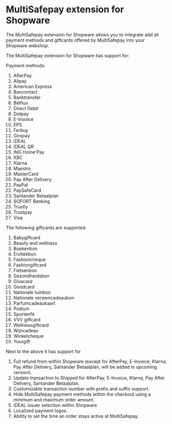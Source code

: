 # MultiSafepay extension for Shopware

The MultiSafepay extension for Shopware allows you to integrate add all payment methods and giftcards offered by MultiSafepay into your Shopware webshop.

The MultiSafepay extension for Shopware has support for:

Payment methods:
1. AfterPay
2. Alipay
3. American Express
4. Bancontact
5. Banktransfer
6. Belfius
7. Direct Debit
8. Dotpay
9. E-Invoice
10. EPS
11. Ferbuy
12. Giropay
13. iDEAL
14. iDEAL QR
15. ING Home'Pay
16. KBC
17. Klarna
18. Maestro
19. MasterCard
20. Pay After Delivery
21. PayPal
22. PaySafeCard
23. Santander Betaalplan
24. SOFORT Banking
25. Trustly
26. Trustpay
27. Visa

The following giftcards are supported:
1. Babygiftcard
2. Beauty and wellness
3. Boekenbon
4. Erotiekbon
5. Fashioncheque
6. Fashiongiftcard
7. Fietsenbon
8. Gezondheidsbon
9. Givacard
10. Goodcard
11. Nationale tuinbon
12. Nationale verwencadeaubon
13. Parfumcadeaukaart
14. Podium
15. Sportenfit
16. VVV giftcard
17. Wellnessgiftcard
18. Wijncadeau
19. Winkelcheque
20. Yourgift

Next to the above it has support for
1. Full refund from within Shopware (except for AfterPay, E-Invoice, Klarna, Pay After Delivery, Santander Betaalplan, will be added in upcoming version).
2. Update transaction to Shipped for AfterPay, E-Invoice, Klarna, Pay After Delivery, Santander Betaalplan.
3. Customizable transaction number with prefix and suffix support.
4. Hide MultiSafepay payment methods within the checkout using a minimum and maximum order amount.
5. iDEAL issuer selection within Shopware
6. Localized payment logos.
7. Ability to set the time an order stays active at MultiSafepay.